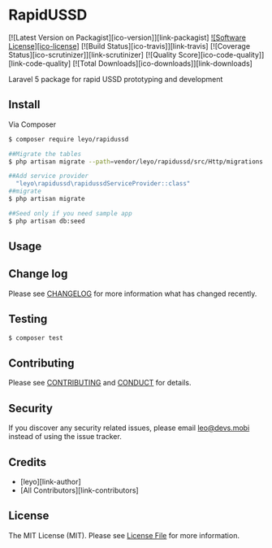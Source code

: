 # RapidUSSD

[![Latest Version on Packagist][ico-version]][link-packagist]
[![Software License][ico-license]](LICENSE.md)
[![Build Status][ico-travis]][link-travis]
[![Coverage Status][ico-scrutinizer]][link-scrutinizer]
[![Quality Score][ico-code-quality]][link-code-quality]
[![Total Downloads][ico-downloads]][link-downloads]


Laravel 5 package for rapid USSD prototyping and development
## Install

Via Composer

``` bash
$ composer require leyo/rapidussd

##Migrate the tables
$ php artisan migrate --path=vendor/leyo/rapidussd/src/Http/migrations

##Add service provider
  "leyo\rapidussd\rapidussdServiceProvider::class"
##migrate
$ php artisan migrate

##Seed only if you need sample app
$ php artisan db:seed
```

## Usage


## Change log

Please see [CHANGELOG](CHANGELOG.md) for more information what has changed recently.

## Testing

``` bash
$ composer test
```

## Contributing

Please see [CONTRIBUTING](CONTRIBUTING.md) and [CONDUCT](CONDUCT.md) for details.

## Security

If you discover any security related issues, please email leo@devs.mobi instead of using the issue tracker.

## Credits

- [leyo][link-author]
- [All Contributors][link-contributors]

## License

The MIT License (MIT). Please see [License File](LICENSE.md) for more information.
